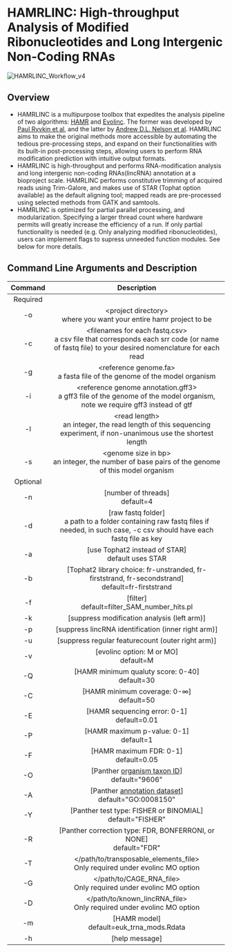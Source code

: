 # HAMRLINC: High-throughput Analysis of Modified Ribonucleotides and Long Intergenic Non-Coding RNAs
![HAMRLINC_Workflow_v4](https://github.com/harrlol/HAMRLINC/assets/87460010/d34fc1f2-2c5d-4b41-98ea-7a97f35fe4c3)



## Overview
- HAMRLINC is a multipurpose toolbox that expedites the analysis pipeline of two algorithms: [HAMR](https://github.com/GregoryLab/HAMR) and [Evolinc](https://github.com/Evolinc/Evolinc-I/tree/master). The former was developed by [Paul Ryvkin et al](https://rnajournal.cshlp.org/content/19/12/1684), and the latter by [Andrew D.L. Nelson et al](https://www.frontiersin.org/articles/10.3389/fgene.2017.00052/full). HAMRLINC aims to make the original methods more accessible by automating the tedious pre-processing steps, and expand on their functionalities with its built-in post-processing steps, allowing users to perform RNA modification prediction with intuitive output formats.
- HAMRLINC is high-throughput and performs RNA-modification analysis and long intergenic non-coding RNAs(lincRNA) annotation at a bioproject scale. HAMRLINC performs constitutive trimming of acquired reads using Trim-Galore, and makes use of STAR (Tophat option available) as the default aligning tool; mapped reads are pre-processed using selected methods from GATK and samtools.
- HAMRLINC is optimized for partial parallel processing, and modularization. Specifying a larger thread count where hardware permits will greatly increase the efficiency of a run. If only partial functionality is needed (e.g. Only analyzing modified ribonucleotides), users can implement flags to supress unneeded function modules. See below for more details. 

## Command Line Arguments and Description

| Command | Description |
| :---: | :---: |
| Required |
| -o | \<project directory\> <br> where you want your entire hamr project to be |
| -c | \<filenames for each fastq.csv\> <br> a csv file that corresponds each srr code (or name of fastq file) to your desired nomenclature for each read |
| -g | \<reference genome.fa> <br> a fasta file of the genome of the model organism |
| -i | \<reference genome annotation.gff3> <br> a gff3 file of the genome of the model organism, note we require gff3 instead of gtf |
| -l | \<read length\> <br> an integer, the read length of this sequencing experiment, if non-unanimous use the shortest length |
| -s | \<genome size in bp\> <br> an integer, the number of base pairs of the genome of this model organism |
| Optional |
| -n | \[number of threads\] <br> default=4 |
| -d | \[raw fastq folder\] <br> a path to a folder containing raw fastq files if needed, in such case, -c csv should have each fastq file as key
| -a | \[use Tophat2 instead of STAR\] <br> default uses STAR |
| -b | \[Tophat2 library choice: fr-unstranded, fr-firststrand, fr-secondstrand\] <br> default=fr-firststrand |
| -f | \[filter\] <br> default=filter_SAM_number_hits.pl |
| -k | \[suppress modification analysis (left arm)\] |
| -p | \[suppress lincRNA identification (inner right arm)\] |
| -u | \[suppress regular featurecount (outer right arm)\] |
| -v | \[evolinc option: M or MO\] <br> default=M |
| -Q | \[HAMR minimum qualuty score: 0-40\] <br> default=30 |
| -C | \[HAMR minimum coverage: 0-∞\] <br> default=50 |
| -E | \[HAMR sequencing error: 0-1\] <br> default=0.01 |
| -P | \[HAMR maximum p-value: 0-1\] <br> default=1 |
| -F | \[HAMR maximum FDR: 0-1\] <br> default=0.05 |
| -O | \[Panther [organism taxon ID](http://pantherdb.org/services/oai/pantherdb/supportedgenomes)\] <br> default="9606" |
| -A | \[Panther [annotation dataset](http://pantherdb.org/services/oai/pantherdb/supportedannotdatasets)\] <br> default="GO:0008150" |
| -Y | \[Panther test type: FISHER or BINOMIAL\] <br> default="FISHER" |
| -R | \[Panther correction type: FDR, BONFERRONI, or NONE\] <br> default="FDR" |
| -T | \</path/to/transposable_elements_file\> <br> Only required under evolinc MO option |
| -G | \</path/to/CAGE_RNA_file\> <br> Only required under evolinc MO option |
| -D | \</path/to/known_lincRNA_file\> <br> Only required under evolinc MO option |
| -m | \[HAMR model\] <br> default=euk_trna_mods.Rdata |
| -h | \[help message\]|
